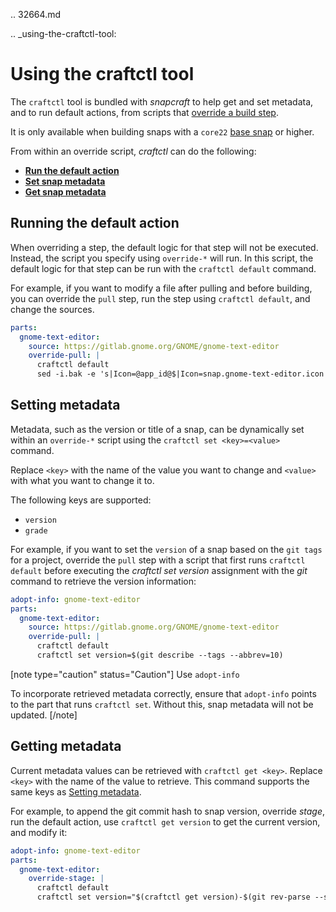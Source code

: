 .. 32664.md

.. _using-the-craftctl-tool:

# Using the craftctl tool

The `craftctl` tool is bundled with _snapcraft_ to help get and set metadata, and to run default actions, from scripts that [override a build step](override-build-steps.md).

It is only available when building snaps with a `core22` [base snap](base-snaps.md) or higher.

From within an override script, *craftctl* can do the following:

* **[Run the default action](#using-the-craftctl-tool-heading--run-default)**
* **[Set snap metadata](#using-the-craftctl-tool-heading--set-metadata)**
* **[Get snap metadata](#using-the-craftctl-tool-heading--get-metadata)**

<h2 id='using-the-craftctl-tool-heading--run-default'>Running the default action</h2>

When overriding a step, the default logic for that step will not be executed. Instead, the script you specify using `override-*` will run. In this script, the default logic for that step can be run with the `craftctl default` command.

For example, if you want to modify a file after pulling and before building, you can override the `pull` step, run the step using `craftctl default`, and change the sources.

```yaml
parts:
  gnome-text-editor:
    source: https://gitlab.gnome.org/GNOME/gnome-text-editor
    override-pull: |
      craftctl default
      sed -i.bak -e 's|Icon=@app_id@$|Icon=snap.gnome-text-editor.icon|g' data/org.gnome.TextEditor.desktop.in.in
```

<h2 id='using-the-craftctl-tool-heading--set-metadata'>Setting metadata</h2>

Metadata, such as the version or title of a snap, can be dynamically set within an `override-*` script using the `craftctl set <key>=<value>` command.

Replace `<key>` with the name of the value you want to change and `<value>` with what you want to change it to.

The following keys are supported:

* `version`
* `grade`

For example, if you want to set the `version` of a snap based on the `git tags` for a project, override the `pull` step with a script that first runs `craftctl default` before executing the _craftctl set version_ assignment with the _git_ command to retrieve the version information:


```yaml
adopt-info: gnome-text-editor
parts:
  gnome-text-editor:
    source: https://gitlab.gnome.org/GNOME/gnome-text-editor
    override-pull: |
      craftctl default
      craftctl set version=$(git describe --tags --abbrev=10)
```



[note type="caution" status="Caution"]
Use `adopt-info`</br>

To incorporate retrieved metadata correctly, ensure that `adopt-info` points  to the part that runs `craftctl set`. Without this, snap  metadata will not be updated.
[/note]

<h2 id='using-the-craftctl-tool-heading--get-metadata'>Getting metadata</h2>

Current metadata values can be retrieved with `craftctl get <key>`. Replace `<key>` with the name of the value to retrieve. This command supports the same keys as [Setting metadata](#using-the-craftctl-tool-heading--set-metadata).

For example, to append the git commit hash to snap version, override _stage_, run the default action, use `craftctl get version` to get the current version, and modify it:

```yaml
adopt-info: gnome-text-editor
parts:
  gnome-text-editor:
    override-stage: |
      craftctl default
      craftctl set version="$(craftctl get version)-$(git rev-parse --short HEAD)"
```